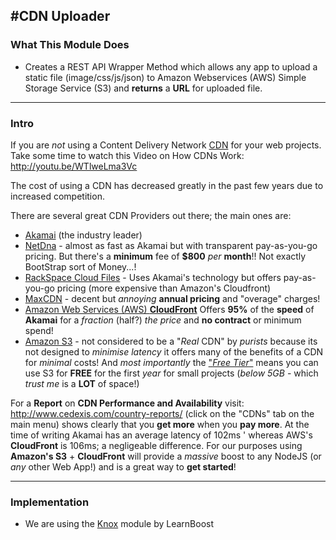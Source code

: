 #CDN Uploader
---

### What This Module Does

- Creates a REST API Wrapper Method which allows any app to upload a static file (image/css/js/json) to Amazon Webservices (AWS) Simple Storage Service (S3) and **returns** a **URL** for uploaded file.

---

### Intro

If you are *not* using a Content Delivery Network 
[CDN](http://en.wikipedia.org/wiki/Content_delivery_network) 
for your web projects. Take some time to watch this Video on 
How CDNs Work: http://youtu.be/WTlweLma3Vc

The cost of using a CDN has decreased greatly in the past few years due to increased competition.

There are several great CDN Providers out there; the main ones are:

- [Akamai](http://www.akamai.com) (the industry leader) 
- [NetDna](http://www.netdna.com/pricing/) - almost as fast as Akamai but with 
transparent pay-as-you-go pricing. But there's a **minimum** fee of 
**$800** *per* **month**!!  Not exactly BootStrap sort of Money...!
- [RackSpace Cloud Files](http://www.rackspace.co.uk/cloud-files/) - Uses Akamai's 
technology but offers pay-as-you-go pricing (more expensive than Amazon's Cloudfront)
- [MaxCDN](http://www.maxcdn.com/pricing) - decent but *annoying* 
**annual pricing** and "overage" charges!
- [Amazon Web Services (AWS) **CloudFront**](http://aws.amazon.com/cloudfront/pricing/) Offers **95%** of the **speed** of **Akamai** for a *fraction* (half?) *the price* and **no contract** or minimum spend!
- [Amazon S3](http://aws.amazon.com/s3/) - not considered to be a "*Real* CDN" 
by *purists* because its not designed to *minimise latency* it offers many of 
the benefits of a CDN for *minimal* costs! And *most importantly* the ["*Free Tier*"](http://aws.amazon.com/free/) means you can use S3 for **FREE** for the first *year* for 
small projects (*below 5GB* - which *trust me* is a **LOT** of space!)

For a **Report** on **CDN Performance and Availability** 
visit: http://www.cedexis.com/country-reports/ 
(click on the "CDNs" tab on the main menu) shows clearly that 
you **get more** when you **pay more**. 
At the time of writing Akamai has an average latency of 102ms '
whereas AWS's **CloudFront** is 106ms; a negligeable difference.
For our purposes using **Amazon's S3** + **CloudFront** 
will provide a *massive* boost to any NodeJS (or *any* other Web App!) and is a great way to **get started**!


---

### Implementation

- We are using the [Knox](https://github.com/LearnBoost/knox) module by LearnBoost 



